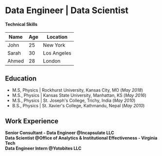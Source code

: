# Data Engineer | Data Scientist

#### Technical Skills
| Name     | Age | Location      |
|----------|-----|---------------|
| John     | 25  | New York      |
| Sarah    | 30  | Los Angeles   |
| Ahmed    | 28  | London        |

## Education
- M.S, Physics | Rockhurst University, Kansas City, MO (_May 2018_)									
- M.S., Physics	| Kansas State University, Manhattan, KS (_May 2016_)	 			        		
- M.S., Physics | St. Joseph's College, Trichy, India (_May 2010_)
- B.S., Physics | St. Xavier's College, Kathmandu, Nepal (_May 2010_)

## Work Experience
**Senior Consultant - Data Engineer @Incapsulate LLC**    
**Data Scientist @Office of Analytics & Institutional Effectiveness - Virginia Tech**   
**Data Engineer Intern @Yotobites LLC**    

